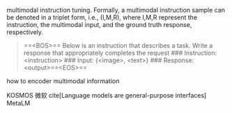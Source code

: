 multimodal instruction tuning.
Formally, a multimodal instruction sample can be denoted in a triplet form, i.e., (I,M,R), where I,M,R represent the instruction, the multimodal input, and the ground truth response, respectively.

> ==\<BOS\>== Below is an instruction that describes a task. Write a response that appropriately completes the request
> \#\#\# Instruction: \<instruction\>
> \#\#\# Input: {\<image\>, \<text\>}
> \#\#\# Response: \<output\>==\<EOS\>==

how to encoder multimodal information

KOSMOS 微软 cite[Language models are general-purpose interfaces] MetaLM


